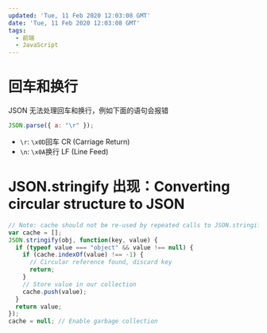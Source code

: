 ```yaml
---
updated: 'Tue, 11 Feb 2020 12:03:08 GMT'
date: 'Tue, 11 Feb 2020 12:03:08 GMT'
tags:
  - 前端
  - JavaScript
---
```


# 回车和换行

JSON 无法处理回车和换行，例如下面的语句会报错

```js
JSON.parse({ a: "\r" });
```

-   `\r`: `\x0D`回车 CR (Carriage Return)
-   `\n`: `\x0A`换行 LF (Line Feed)

# JSON.stringify 出现：Converting circular structure to JSON

```js
// Note: cache should not be re-used by repeated calls to JSON.stringify.
var cache = [];
JSON.stringify(obj, function(key, value) {
  if (typeof value === "object" && value !== null) {
    if (cache.indexOf(value) !== -1) {
      // Circular reference found, discard key
      return;
    }
    // Store value in our collection
    cache.push(value);
  }
  return value;
});
cache = null; // Enable garbage collection
```
